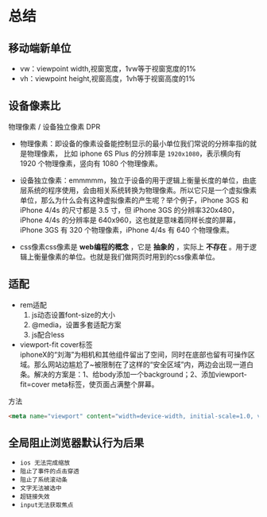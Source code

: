 # 总结

## 移动端新单位

* vw：viewpoint width,视窗宽度，1vw等于视窗宽度的1%
* vh：viewpoint height,视窗高度，1vh等于视窗高度的1%

## 设备像素比

物理像素 / 设备独立像素  DPR

* 物理像素：即设备的像素设备能控制显示的最小单位我们常说的分辨率指的就是物理像素，
比如 iphone 6S Plus 的分辨率是 `1920x1080`，表示横向有 1920 个物理像素，竖向有 1080 个物理像素。

* 设备独立像素：emmmmm，独立于设备的用于逻辑上衡量长度的单位，由底层系统的程序使用，会由相关系统转换为物理像素。所以它只是一个虚拟像素单位，那么为什么会有这种虚拟像素的产生呢？举个例子，iPhone 3GS 和 iPhone 4/4s 的尺寸都是 3.5 寸，但 iPhone 3GS 的分辨率320x480，iPhone 4/4s 的分辨率是 640x960，这也就是意味着同样长度的屏幕，iPhone 3GS 有 320 个物理像素，iPhone 4/4s 有 640 个物理像素。
* css像素css像素是 **web编程的概念** ，它是 **抽象的** ，实际上 **不存在** 。用于逻辑上衡量像素的单位。也就是我们做网页时用到的css像素单位。

## 适配

* rem适配
  1. js动态设置font-size的大小
  2. @media，设置多套适配方案
  3. js配合less
* viewport-fit cover标签  
iphoneX的“刘海”为相机和其他组件留出了空间，同时在底部也留有可操作区域。那么网站边尴尬了~被限制在了这样的“安全区域”内，两边会出现一道白条。解决的方案是：1、给body添加一个background；2、添加viewport-fit=cover meta标签，使页面占满整个屏幕。

方法

```html
<meta name="viewport" content="width=device-width, initial-scale=1.0, viewport-fit=cover">
```

## 全局阻止浏览器默认行为后果

* `ios 无法完成缩放`
* `阻止了事件的点击穿透`
* `阻止了系统滚动条`
* `文字无法被选中`
* `超链接失效`
* `input无法获取焦点`
